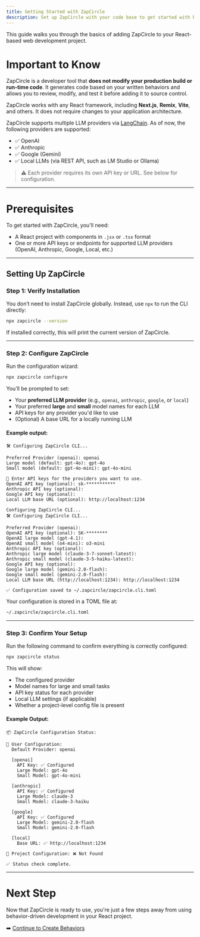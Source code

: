 ```yaml
---
title: Getting Started with ZapCircle
description: Set up ZapCircle with your code base to get started with behavior-driven development
---
```


This guide walks you through the basics of adding ZapCircle to your React-based web development project.

# Important to Know

ZapCircle is a developer tool that **does not modify your production build or run-time code**. It generates code based on your written behaviors and allows you to review, modify, and test it before adding it to source control.

ZapCircle works with any React framework, including **Next.js**, **Remix**, **Vite**, and others. It does not require changes to your application architecture.

ZapCircle supports multiple LLM providers via [LangChain](https://www.langchain.com/). As of now, the following providers are supported:

- ✅ OpenAI
- ✅ Anthropic
- ✅ Google (Gemini)
- ✅ Local LLMs (via REST API, such as LM Studio or Ollama)

> ⚠️ Each provider requires its own API key or URL. See below for configuration.

---

# Prerequisites

To get started with ZapCircle, you'll need:

- A React project with components in `.jsx` or `.tsx` format
- One or more API keys or endpoints for supported LLM providers (OpenAI, Anthropic, Google, Local, etc.)

---

## Setting Up ZapCircle

### Step 1: Verify Installation

You don’t need to install ZapCircle globally. Instead, use `npx` to run the CLI directly:

```bash
npx zapcircle --version
```

If installed correctly, this will print the current version of ZapCircle.

---

### Step 2: Configure ZapCircle

Run the configuration wizard:

```bash
npx zapcircle configure
```

You’ll be prompted to set:

- Your **preferred LLM provider** (e.g., `openai`, `anthropic`, `google`, or `local`)
- Your preferred **large** and **small** model names for each LLM
- API keys for any provider you'd like to use
- (Optional) A base URL for a locally running LLM

#### Example output:

```plaintext
🛠️ Configuring ZapCircle CLI...

Preferred Provider (openai): openai
Large model (default: gpt-4o): gpt-4o
Small model (default: gpt-4o-mini): gpt-4o-mini

🔑 Enter API keys for the providers you want to use.
OpenAI API key (optional): sk-***********
Anthropic API key (optional): 
Google API key (optional): 
Local LLM base URL (optional): http://localhost:1234

Configuring ZapCircle CLI...
🛠️ Configuring ZapCircle CLI...

Preferred Provider (openai): 
OpenAI API key (optional): SK-********
OpenAI large model (gpt-4.1): 
OpenAI small model (o4-mini): o3-mini
Anthropic API key (optional): 
Anthropic large model (claude-3-7-sonnet-latest): 
Anthropic small model (claude-3-5-haiku-latest): 
Google API key (optional): 
Google large model (gemini-2.0-flash): 
Google small model (gemini-2.0-flash): 
Local LLM base URL (http://localhost:1234): http://localhost:1234

✅ Configuration saved to ~/.zapcircle/zapcircle.cli.toml
```

Your configuration is stored in a TOML file at:

```bash
~/.zapcircle/zapcircle.cli.toml
```

---

### Step 3: Confirm Your Setup

Run the following command to confirm everything is correctly configured:

```bash
npx zapcircle status
```

This will show:

- The configured provider
- Model names for large and small tasks
- API key status for each provider
- Local LLM settings (if applicable)
- Whether a project-level config file is present

#### Example Output:

```plaintext
📦 ZapCircle Configuration Status:

🔧 User Configuration:
  Default Provider: openai

  [openai]
    API Key: ✅ Configured
    Large Model: gpt-4o
    Small Model: gpt-4o-mini

  [anthropic]
    API Key: ✅ Configured
    Large Model: claude-3
    Small Model: claude-3-haiku

  [google]
    API Key: ✅ Configured
    Large Model: gemini-2.0-flash
    Small Model: gemini-2.0-flash

  [local]
    Base URL: ✅ http://localhost:1234

📁 Project Configuration: ❌ Not Found

✅ Status check complete.
```

---

# Next Step

Now that ZapCircle is ready to use, you're just a few steps away from using behavior-driven development in your React project.

➡️ [Continue to Create Behaviors](/guides/create-behaviors)
